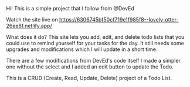 Hi! This is a simple project that I follow from @DevEd

Watch the site live on https://6306745bf50cf719e1f985f8--lovely-otter-26ee8f.netlify.app/

What does it do? This site lets you add, edit, and delete todo lists that you could use to remind yourself for your tasks for the day.
It still needs some upgrades and modifications which I will update in a short time.

There are a few modifications from DevEd's code itself
I made a simpler one without the select and I added an edit button to update the Todo.

This is a CRUD (Create, Read, Update, Delete) project of a Todo List. 

